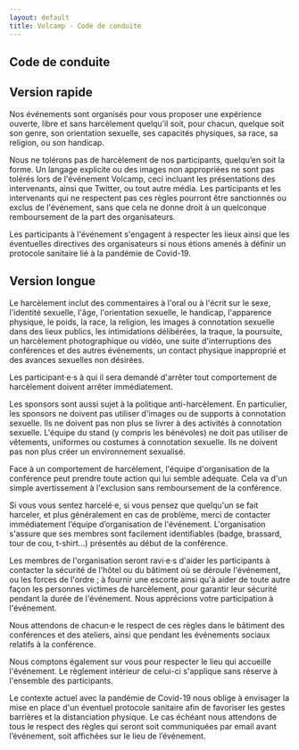 ```yaml
---
layout: default
title: Volcamp - Code de conduite
---
```

<section class="page-header" style="background-image:url(https://www.volcamp.io/asset/images/chainedespuys_header.jpg);">
    <div class="container">
        <div class="row justify-content-center">
            <div class="col-lg-8">
                <div class="content text-center">
                    <h1 class="mb-3 text-white text-capitalize letter-spacing">Code de conduite</h1>
                    <div class="divider mx-auto mb-4 bg-white"></div>
                </div>
            </div>
        </div>
    </div>
</section>
<section class="section-speaker section">
    <div class="container">
        <div class="row section-heading">
            <div class="col-lg-8">
                <div class="heading">
                    <div class="pl-90">
                        <h2>Version rapide</h2>
                    </div>
                </div>
            </div>
        </div>
        <div class="row">
            <div class="col-lg-12">
                <p>
                Nos événements sont organisés pour vous proposer une expérience ouverte, libre et sans harcèlement quelqu’il soit, pour chacun, quelque soit son genre, son orientation sexuelle, ses capacités physiques, sa race, sa religion, ou son handicap.
                </p>
                <p>
                Nous ne tolérons pas de harcèlement de nos participants, quelqu’en soit la forme. Un langage explicite ou des images non appropriées ne sont pas tolérés lors de l'événement Volcamp, ceci incluant les présentations des intervenants, ainsi que Twitter, ou tout autre média. Les participants et les intervenants qui ne respectent pas ces règles pourront être sanctionnés ou exclus de l'événement, sans que cela ne donne droit à un quelconque remboursement de la part des organisateurs.
                </p>
                <p>
                Les participants à l'événement s'engagent à respecter les lieux ainsi que les éventuelles directives des organisateurs si nous étions amenés à définir un protocole sanitaire lié à la pandémie de Covid-19.
                </p>
            </div>
        </div>
    </div>
</section>
<section class="section-speaker section">
    <div class="container">
        <div class="row section-heading">
            <div class="col-lg-8">
                <div class="heading">
                    <div class="pl-90">
                        <h2>Version longue</h2>
                    </div>
                </div>
            </div>
        </div>
        <div class="row">
            <div class="col-lg-12">
                <p>
                Le harcèlement inclut des commentaires à l'oral ou à l'écrit sur le sexe, l'identité sexuelle, l'âge, l'orientation sexuelle, le handicap, l'apparence physique, le poids, la race, la religion, les images à connotation sexuelle dans des lieux publics, les intimidations délibérées, la traque, la poursuite, un harcèlement photographique ou vidéo, une suite d'interruptions des conférences et des autres événements, un contact physique inapproprié et des avances sexuelles non désirées.
                </p>
                <p>
                Les participant‧e‧s à qui il sera demandé d'arrêter tout comportement de harcèlement doivent arrêter immédiatement.
                </p>
                <p>
                Les sponsors sont aussi sujet à la politique anti-harcèlement. En particulier, les sponsors ne doivent pas utiliser d'images ou de supports à connotation sexuelle. Ils ne doivent pas non plus se livrer à des activités à connotation sexuelle. L'équipe du stand (y compris les bénévoles) ne doit pas utiliser de vêtements, uniformes ou costumes à connotation sexuelle. Ils ne doivent pas non plus créer un environnement sexualisé.
                </p>
                <p>
                Face à un comportement de harcèlement, l'équipe d'organisation de la conférence peut prendre toute action qui lui semble adéquate. Cela va d'un simple avertissement à l'exclusion sans remboursement de la conférence.
                </p>
                <p>
                Si vous vous sentez harcelé‧e, si vous pensez que quelqu'un se fait harceler, et plus généralement en cas de problème, merci de contacter immédiatement l’équipe d’organisation de l'événement. L'organisation s'assure que ses membres sont facilement identifiables (badge, brassard, tour de cou, t-shirt…) présentés au début de la conférence.
                </p>
                <p>
                Les membres de l'organisation seront ravi‧e‧s d'aider les participants à contacter la sécurité de l'hôtel ou du bâtiment où se déroule l'événement, ou les forces de l'ordre ; à fournir une escorte ainsi qu'à aider de toute autre façon les personnes victimes de harcèlement, pour garantir leur sécurité pendant la durée de l'événement. Nous apprécions votre participation à l'événement.
                </p>
                <p>
                Nous attendons de chacun‧e le respect de ces règles dans le bâtiment des conférences et des ateliers, ainsi que pendant les événements sociaux relatifs à la conférence. 
                </p>
                <p>
                Nous comptons également sur vous pour respecter le lieu qui accueille l'événement. Le règlement intérieur de celui-ci s'applique sans réserve à l'ensemble des participants.
                </p>
                <p>
                Le contexte actuel avec la pandémie de Covid-19 nous oblige à envisager la mise en place d'un éventuel protocole sanitaire afin de favoriser les gestes barrières et la distanciation physique. Le cas échéant nous attendons de tous le respect des règles qui seront soit communiquées par email avant l’événement, soit affichées sur le lieu de l’événement.
                </p>
            </div>
        </div>
    </div>
</section>